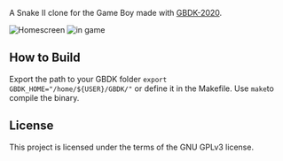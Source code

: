 A Snake II clone for the Game Boy made with [GBDK-2020](https://github.com/gbdk-2020/gbdk-2020).

![Homescreen](/home/sja/Programming/GB_dev/snake_3310_GB/assets/launch_screen.png) 
![in game](/home/sja/Programming/GB_dev/snake_3310_GB/assets/in_game.png) 
## How to Build
Export the path to your GBDK folder `export GBDK_HOME="/home/${USER}/GBDK/"` or define it in the Makefile.
Use `make`to compile the binary.

## License
This project is licensed under the terms of the GNU GPLv3 license.
